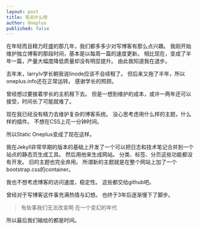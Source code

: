 ```yaml
---
layout: post
title: 写点什么吧
author: Oneplus
published: false
---
```


在年轻而且精力旺盛的那几年，我们都多多少对写博客有那么点兴趣。
我刚开始维护独立博客的那段时间，基本是以每周一篇的速度更新。
相比现在，变成了半年一篇，产量大幅度降低质量却没有明显提升。
由此我知道我在退步。

去年末，larrylv学长朝我说linode应该不会续租了。
但后来又拖了半年，所以oneplus.info还在正常运转。
感谢学长的照顾。

曾经想过要接着学长的主机租下去。
但是一想到维护的成本，或许一两年还可以接受，时间长了可能就难了。

现在我已经没有精力去维护复杂的博客系统。
没心思考虑用什么样的主题，什么样的插件。
不想在CSS上花一分钟时间。

所以Static Oneplus变成了现在这样。

我在Jekyll非常早期的版本的基础上开发了一个可以把日志和技术笔记合并到一个站点的静态页生成工具。
然后用他来生成网站。
分类、标签、分页这些功能都没有开发。
旧的主题也完全弃用。
所谓新的主题就是在整个网站上加了一个bootstrap.css的container。

我也不想考虑博客的访问速度，稳定性。
这些都交给github吧。

曾经对于写博客这件事充满热情与幻想。
也终于3年后逐渐慢下了脚步。

> 有些事我们无法改变啊
> 在一个变幻的年代

所以最后我们输给的都是时间。
